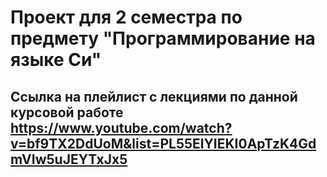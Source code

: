 # Проект для 2 семестра по предмету "Программирование на языке Си"
## Ccылка на плейлист с лекциями по данной курсовой работе https://www.youtube.com/watch?v=bf9TX2DdUoM&list=PL55ElYIEKI0ApTzK4GdmVIw5uJEYTxJx5
